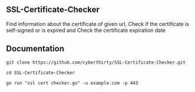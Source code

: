 ## SSL-Certificate-Checker
Find information about the certificate of given url, Check if the certificate is self-signed or is expired and Check the certificate expiration date
## Documentation
`
git clone https://github.com/cyberthirty/SSL-Certificate-Checker.git
`

`
cd SSL-Certificate-Checker
`

`
go run "ssl cert checker.go" -u example.com -p 443
`
